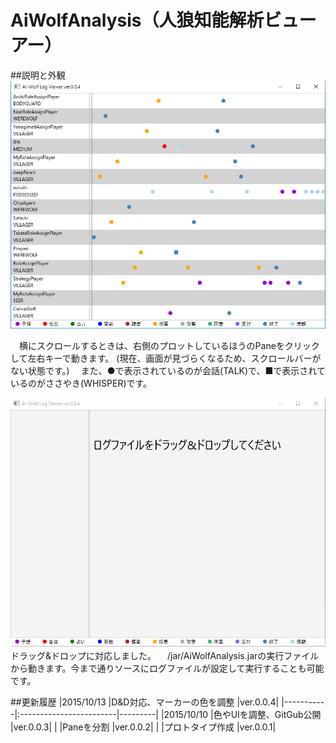 # AiWolfAnalysis（人狼知能解析ビューアー）

##説明と外観
![画面2](img/image02.PNG)

　横にスクロールするときは、右側のプロットしているほうのPaneをクリックして左右キーで動きます。
(現在、画面が見づらくなるため、スクロールバーがない状態です。)
　また、●で表示されているのが会話(TALK)で、■で表示されているのがささやき(WHISPER)です。


![画面1](img/image01.PNG)
　ドラッグ&ドロップに対応しました。
 　/jar/AiWolfAnalysis.jarの実行ファイルから動きます。今まで通りソースにログファイルが設定して実行することも可能です。

##更新履歴
|2015/10/13 |D&D対応、マーカーの色を調整   |ver.0.0.4|
|-----------|:------------------------|---------|
|2015/10/10 |色やUIを調整、GitGub公開    |ver.0.0.3|
|           |Paneを分割                |ver.0.0.2|
|           |プロトタイプ作成              |ver.0.0.1|